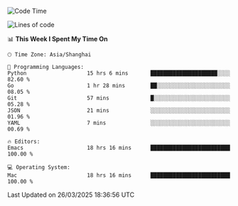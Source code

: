 <!--START_SECTION:waka-->
![Code Time](http://img.shields.io/badge/Code%20Time-2%2C598%20hrs%2014%20mins-blue)

![Lines of code](https://img.shields.io/badge/From%20Hello%20World%20I%27ve%20Written-335.3%20thousand%20lines%20of%20code-blue)

📊 **This Week I Spent My Time On** 

```text
🕑︎ Time Zone: Asia/Shanghai

💬 Programming Languages: 
Python                   15 hrs 6 mins       █████████████████████░░░░   82.60 % 
Go                       1 hr 28 mins        ██░░░░░░░░░░░░░░░░░░░░░░░   08.05 % 
Git                      57 mins             █░░░░░░░░░░░░░░░░░░░░░░░░   05.28 % 
JSON                     21 mins             ░░░░░░░░░░░░░░░░░░░░░░░░░   01.96 % 
YAML                     7 mins              ░░░░░░░░░░░░░░░░░░░░░░░░░   00.69 % 

🔥 Editors: 
Emacs                    18 hrs 16 mins      █████████████████████████   100.00 % 

💻 Operating System: 
Mac                      18 hrs 16 mins      █████████████████████████   100.00 % 
```


 Last Updated on 26/03/2025 18:36:56 UTC
<!--END_SECTION:waka-->

